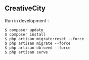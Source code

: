 ## CreativeCity

Run in development :

    $ composer update
    $ composer install
    $ php artisan migrate:reset --force
    $ php artisan migrate --force
    $ php artisan db:seed --force
    $ php artisan serve
